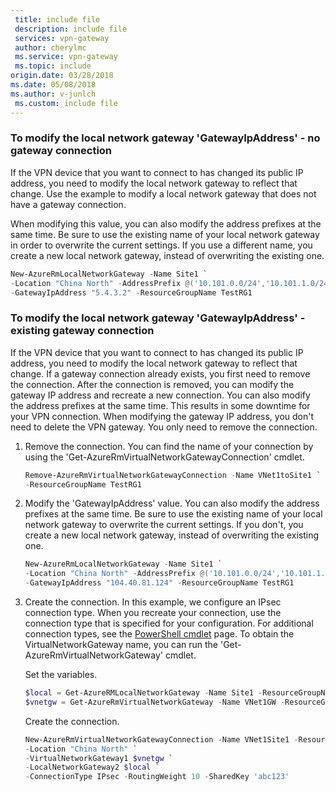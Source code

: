 ```yaml
---
 title: include file
 description: include file
 services: vpn-gateway
 author: cherylmc
 ms.service: vpn-gateway
 ms.topic: include
origin.date: 03/28/2018
ms.date: 05/08/2018
ms.author: v-junlch
 ms.custom: include file
---
```

### <a name="gwipnoconnection"></a> To modify the local network gateway 'GatewayIpAddress' - no gateway connection

If the VPN device that you want to connect to has changed its public IP address, you need to modify the local network gateway to reflect that change. Use the example to modify a local network gateway that does not have a gateway connection.

When modifying this value, you can also modify the address prefixes at the same time. Be sure to use the existing name of your local network gateway in order to overwrite the current settings. If you use a different name, you create a new local network gateway, instead of overwriting the existing one.

```powershell
New-AzureRmLocalNetworkGateway -Name Site1 `
-Location "China North" -AddressPrefix @('10.101.0.0/24','10.101.1.0/24') `
-GatewayIpAddress "5.4.3.2" -ResourceGroupName TestRG1
```

### <a name="gwipwithconnection"></a>To modify the local network gateway 'GatewayIpAddress' - existing gateway connection

If the VPN device that you want to connect to has changed its public IP address, you need to modify the local network gateway to reflect that change. If a gateway connection already exists, you first need to remove the connection. After the connection is removed, you can modify the gateway IP address and recreate a new connection. You can also modify the address prefixes at the same time. This results in some downtime for your VPN connection. When modifying the gateway IP address, you don't need to delete the VPN gateway. You only need to remove the connection.
 

1. Remove the connection. You can find the name of your connection by using the 'Get-AzureRmVirtualNetworkGatewayConnection' cmdlet.

    ```powershell
    Remove-AzureRmVirtualNetworkGatewayConnection -Name VNet1toSite1 `
    -ResourceGroupName TestRG1
    ```
2. Modify the 'GatewayIpAddress' value. You can also modify the address prefixes at the same time. Be sure to use the existing name of your local network gateway to overwrite the current settings. If you don't, you create a new local network gateway, instead of overwriting the existing one.

    ```powershell
    New-AzureRmLocalNetworkGateway -Name Site1 `
    -Location "China North" -AddressPrefix @('10.101.0.0/24','10.101.1.0/24') `
    -GatewayIpAddress "104.40.81.124" -ResourceGroupName TestRG1
    ```
3. Create the connection. In this example, we configure an IPsec connection type. When you recreate your connection, use the connection type that is specified for your configuration. For additional connection types, see the [PowerShell cmdlet](https://msdn.microsoft.com/library/mt603611.aspx) page.  To obtain the VirtualNetworkGateway name, you can run the 'Get-AzureRmVirtualNetworkGateway' cmdlet.
   
    Set the variables.

    ```powershell
    $local = Get-AzureRMLocalNetworkGateway -Name Site1 -ResourceGroupName TestRG1 `
    $vnetgw = Get-AzureRmVirtualNetworkGateway -Name VNet1GW -ResourceGroupName TestRG1
    ```
    
      Create the connection.

    ```powershell 
    New-AzureRmVirtualNetworkGatewayConnection -Name VNet1Site1 -ResourceGroupName TestRG1 `
    -Location "China North" `
    -VirtualNetworkGateway1 $vnetgw `
    -LocalNetworkGateway2 $local `
    -ConnectionType IPsec -RoutingWeight 10 -SharedKey 'abc123'
    ```
<!-- ms.date: 05/08/2018 -->
